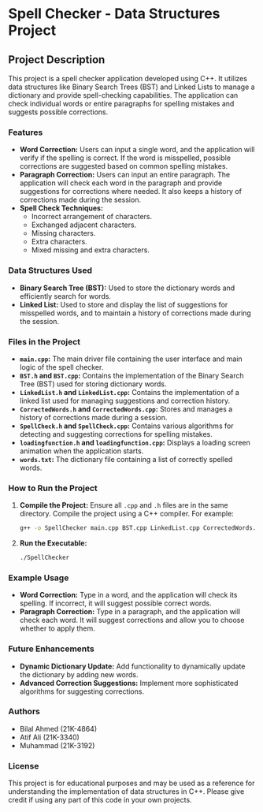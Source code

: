 # Spell Checker - Data Structures Project

## Project Description

This project is a spell checker application developed using C++. It utilizes data structures like Binary Search Trees (BST) and Linked Lists to manage a dictionary and provide spell-checking capabilities. The application can check individual words or entire paragraphs for spelling mistakes and suggests possible corrections.

### Features
- **Word Correction:** Users can input a single word, and the application will verify if the spelling is correct. If the word is misspelled, possible corrections are suggested based on common spelling mistakes.
- **Paragraph Correction:** Users can input an entire paragraph. The application will check each word in the paragraph and provide suggestions for corrections where needed. It also keeps a history of corrections made during the session.
- **Spell Check Techniques:**
  - Incorrect arrangement of characters.
  - Exchanged adjacent characters.
  - Missing characters.
  - Extra characters.
  - Mixed missing and extra characters.

### Data Structures Used
- **Binary Search Tree (BST):** Used to store the dictionary words and efficiently search for words.
- **Linked List:** Used to store and display the list of suggestions for misspelled words, and to maintain a history of corrections made during the session.

### Files in the Project
- **`main.cpp`:** The main driver file containing the user interface and main logic of the spell checker.
- **`BST.h` and `BST.cpp`:** Contains the implementation of the Binary Search Tree (BST) used for storing dictionary words.
- **`LinkedList.h` and `LinkedList.cpp`:** Contains the implementation of a linked list used for managing suggestions and correction history.
- **`CorrectedWords.h` and `CorrectedWords.cpp`:** Stores and manages a history of corrections made during a session.
- **`SpellCheck.h` and `SpellCheck.cpp`:** Contains various algorithms for detecting and suggesting corrections for spelling mistakes.
- **`loadingfunction.h` and `loadingfunction.cpp`:** Displays a loading screen animation when the application starts.
- **`words.txt`:** The dictionary file containing a list of correctly spelled words.

### How to Run the Project
1. **Compile the Project:** Ensure all `.cpp` and `.h` files are in the same directory. Compile the project using a C++ compiler. For example:
   ```bash
   g++ -o SpellChecker main.cpp BST.cpp LinkedList.cpp CorrectedWords.cpp SpellCheck.cpp loadingfunction.cpp
   ```
2. **Run the Executable:**   
   ```bash
   ./SpellChecker
   ```
### Example Usage
- **Word Correction:** Type in a word, and the application will check its spelling. If incorrect, it will suggest possible correct words.
- **Paragraph Correction:** Type in a paragraph, and the application will check each word. It will suggest corrections and allow you to choose whether to apply them.
### Future Enhancements
- **Dynamic Dictionary Update:** Add functionality to dynamically update the dictionary by adding new words.
- **Advanced Correction Suggestions:** Implement more sophisticated algorithms for suggesting corrections.
### Authors
- Bilal Ahmed (21K-4864)
- Atif Ali (21K-3340)
- Muhammad (21K-3192)
### License
This project is for educational purposes and may be used as a reference for understanding the implementation of data structures in C++. Please give credit if using any part of this code in your own projects.
  
